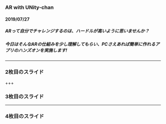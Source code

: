 ### AR with UNity-chan

#### 2019/07/27

##### ARって自分でチャレンジするのは、ハードルが高いように思いませんか？
##### 今日はそんなARの仕組みを少し理解してもらい、PCさえあれば簡単に作れるアプリのハンズオンを実施します!

---


### 2枚目のスライド


+++


### 3枚目のスライド


---


### 4枚目のスライド
